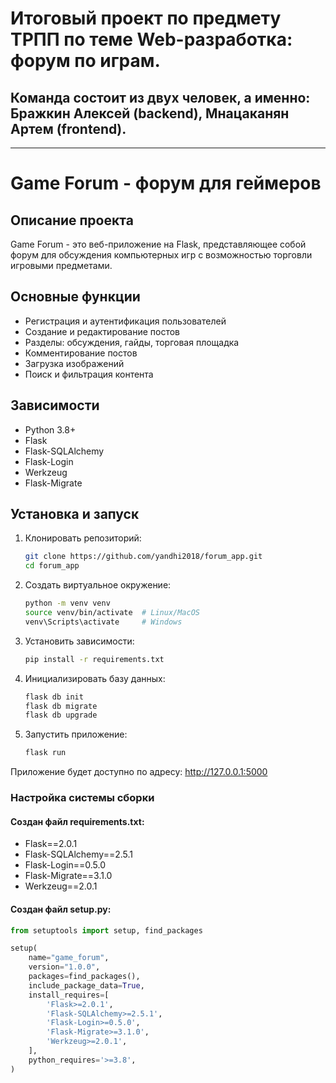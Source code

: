 # Итоговый проект по предмету ТРПП по теме Web-разработка: форум по играм.
## Команда состоит из двух человек, а именно: Бражкин Алексей (backend), Мнацаканян Артем (frontend).
---
# Game Forum - форум для геймеров

## Описание проекта
Game Forum - это веб-приложение на Flask, представляющее собой форум для обсуждения компьютерных игр с возможностью торговли игровыми предметами.

## Основные функции
- Регистрация и аутентификация пользователей
- Создание и редактирование постов
- Разделы: обсуждения, гайды, торговая площадка
- Комментирование постов
- Загрузка изображений
- Поиск и фильтрация контента

## Зависимости
- Python 3.8+
- Flask
- Flask-SQLAlchemy
- Flask-Login
- Werkzeug
- Flask-Migrate

## Установка и запуск
1. Клонировать репозиторий:
   ```bash
   git clone https://github.com/yandhi2018/forum_app.git
   cd forum_app
   ```
2. Создать виртуальное окружение:
   ```bash
   python -m venv venv
   source venv/bin/activate  # Linux/MacOS
   venv\Scripts\activate     # Windows
   ```
3. Установить зависимости:
   ```bash
   pip install -r requirements.txt
   ```
4. Инициализировать базу данных:
   ```bash
   flask db init
   flask db migrate
   flask db upgrade
   ```
5. Запустить приложение:
   ```bash
   flask run
   ```
Приложение будет доступно по адресу: http://127.0.0.1:5000
### Настройка системы сборки
#### Создан файл requirements.txt:
- Flask==2.0.1
- Flask-SQLAlchemy==2.5.1
- Flask-Login==0.5.0
- Flask-Migrate==3.1.0
- Werkzeug==2.0.1
#### Создан файл setup.py:
```python
from setuptools import setup, find_packages

setup(
    name="game_forum",
    version="1.0.0",
    packages=find_packages(),
    include_package_data=True,
    install_requires=[
        'Flask>=2.0.1',
        'Flask-SQLAlchemy>=2.5.1',
        'Flask-Login>=0.5.0',
        'Flask-Migrate>=3.1.0',
        'Werkzeug>=2.0.1',
    ],
    python_requires='>=3.8',
)
```
